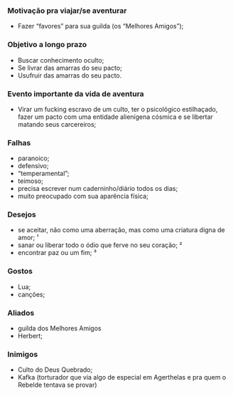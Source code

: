### Motivação pra viajar/se aventurar

- Fazer “favores” para sua guilda (os “Melhores Amigos”);

### Objetivo a longo prazo

- Buscar conhecimento oculto;
- Se livrar das amarras do seu pacto;
- Usufruir das amarras do seu pacto.

### Evento importante da vida de aventura

- Virar um fucking escravo de um culto, ter o psicológico estilhaçado, fazer um pacto com uma entidade alienígena cósmica e se libertar matando seus carcereiros;

### Falhas

- paranoico;
- defensivo;
- “temperamental”;
- teimoso;
- precisa escrever num caderninho/diário todos os dias;
- muito preocupado com sua aparência física;

### Desejos

- se aceitar, não como uma aberração, mas como uma criatura digna de amor; ¹
- sanar ou liberar todo o ódio que ferve no seu coração; ²
- encontrar paz ou um fim; ³

### Gostos

- Lua;
- canções;

### Aliados

- guilda dos Melhores Amigos
- Herbert;

### Inimigos

- Culto do Deus Quebrado;
- Kafka (torturador que via algo de especial em Agerthelas e pra quem o Rebelde tentava se provar)
